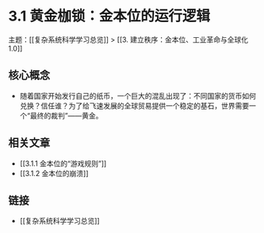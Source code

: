 # 3.1 黄金枷锁：金本位的运行逻辑

主题：[[复杂系统科学学习总览]] > [[3. 建立秩序：金本位、工业革命与全球化1.0]]

## 核心概念

- 随着国家开始发行自己的纸币，一个巨大的混乱出现了：不同国家的货币如何兑换？信任谁？为了给飞速发展的全球贸易提供一个稳定的基石，世界需要一个“最终的裁判”——黄金。

## 相关文章

- [[3.1.1 金本位的“游戏规则”]]
- [[3.1.2 金本位的崩溃]]

## 链接

- [[复杂系统科学学习总览]]
